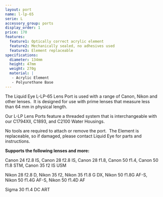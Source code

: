 ```yaml
---
layout: port
name: l-lp-65
serie: L
accessory_group: ports
display_order: 1
price: 170
features:
  feature1: Optically correct acrylic element
  feature2: Mechanically sealed, no adhesives used
  feature3: Element replaceable
specifications:
  diameter: 134mm
  height: 47mm
  weight: 270g
  material: |
   - Acrylic Element
   - Polyurethane Base
---
```

The Liquid Eye L-LP-65 Lens Port is used with a range of Canon, Nikon and other lenses.  It is designed for use with prime lenses that measure less than 64 mm in physical length.

Our L-LP Lens Ports feature a threaded system that is interchangeable with our C1794XII, C1893, and C2100 Water Housings.  

No tools are required to attach or remove the port.  The Element is replaceable, so if damaged, please contact Liquid Eye for parts and instructions.

**Supports the following lenses and more:**

Canon	24 f2.8 IS, Canon	28 f2.8 IS, Canon	28 f1.8, Canon 50 f1.4, Canon 50 f1.8 STM, Canon 35 f2 IS USM

Nikon	28 f2.8 D, Nikon	35 f2, Nikon	35 f1.8 G DX, Nikon	50 f1.8G AF-S, Nikon	50 f1.4G AF-S, Nikon	50 f1.4D AF

Sigma	30 f1.4 DC ART
